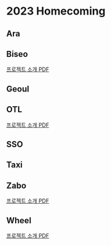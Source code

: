 # 2023 Homecoming

## Ara

<!-- [프로젝트 소개 PDF](/projects/introudction/ara.png) -->

## Biseo

[프로젝트 소개 PDF](/projects/introudction/biseo.png)

## Geoul

<!-- [프로젝트 소개 PDF](/projects/introudction/geoul.png) -->

## OTL

[프로젝트 소개 PDF](/projects/introudction/otl.png)

## SSO

<!-- [프로젝트 소개 PDF](/projects/introudction/sso.png) -->

## Taxi

<!-- [프로젝트 소개 PDF](/projects/introudction/taxi.png) -->

## Zabo

[프로젝트 소개 PDF](/projects/introudction/zabo.png)

## Wheel

[프로젝트 소개 PDF](/projects/introudction/wheel.png)
